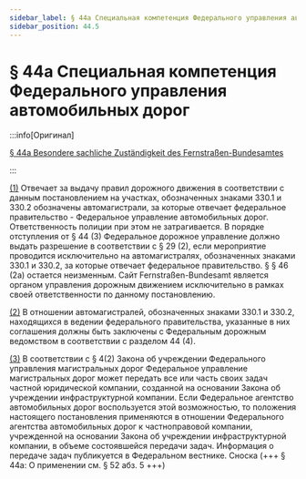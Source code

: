 ```yaml
---
sidebar_label: § 44a Специальная компетенция Федерального управления автомобильных дорог
sidebar_position: 44.5
---
```


# § 44a Специальная компетенция Федерального управления автомобильных дорог

:::info[Оригинал]

[§ 44a Besondere sachliche Zuständigkeit des Fernstraßen-Bundesamtes](https://www.gesetze-im-internet.de/stvo_2013/__44a.html)

:::


<span id="1">[(1)](#1)</span> Отвечает за выдачу правил дорожного движения в соответствии с данным постановлением на участках,
обозначенных знаками
330.1 и 330.2 обозначены автомагистрали, за которые отвечает федеральное правительство -
Федеральное управление автомобильных дорог. Ответственность полиции при этом не затрагивается.
В порядке отступления от § 44 (3) Федеральное дорожное управление должно выдать разрешение в
соответствии с § 29 (2), если мероприятие проводится исключительно на автомагистралях,
обозначенных знаками 330.1 и 330.2, за которые отвечает федеральное правительство. § § 46 (2a)
остается неизменным. Сайт
Fernstraßen-Bundesamt является органом управления дорожным движением исключительно в рамках своей
ответственности по данному постановлению.


<span id="2">[(2)](#2)</span> В отношении автомагистралей, обозначенных знаками 330.1 и 330.2, находящихся в ведении
федерального правительства, указанные в них соглашения должны быть заключены с Федеральным
дорожным ведомством в соответствии с разделом 44 (4).


<span id="3">[(3)](#3)</span> В соответствии с § 4(2) Закона об учреждении Федерального управления магистральных дорог
Федеральное управление магистральных дорог может передать все или часть своих задач частной
юридической компании, созданной на основании Закона об учреждении инфраструктурной компании.
Если Федеральное агентство автомобильных дорог воспользуется этой возможностью, то положения
настоящего постановления применяются в отношении Федерального агентства автомобильных дорог к
частноправовой компании, учрежденной на основании Закона об учреждении инфраструктурной
компании, в объеме состоявшейся передачи задач. Информация о передаче задач публикуется в
Федеральном вестнике.
Сноска
(+++ § 44a: О применении см. § 52 абз. 5 +++)
